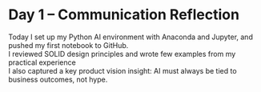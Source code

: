 # Day 1 – Communication Reflection

Today I set up my Python AI environment with Anaconda and Jupyter, and pushed my first notebook to GitHub.  
I reviewed SOLID design principles and wrote few examples from my practical experience  
I also captured a key product vision insight: AI must always be tied to business outcomes, not hype.
